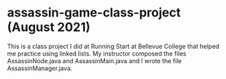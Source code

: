 # assassin-game-class-project (August 2021)
This is a class project I did at Running Start at Bellevue College that helped me practice using linked lists. My instructor composed the files AssassinNode.java and AssassinMain.java and I wrote the file AssassinManager.java.
